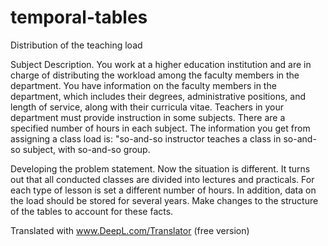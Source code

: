 # temporal-tables
Distribution of the teaching load

Subject Description. You work at a higher education institution and are in charge of distributing the workload among the faculty members in the department. You have information on the faculty members in the department, which includes their degrees, administrative positions, and length of service, along with their curricula vitae. Teachers in your department must provide instruction in some subjects. There are a specified number of hours in each subject. The information you get from assigning a class load is: "so-and-so instructor teaches a class in so-and-so subject, with so-and-so group.

Developing the problem statement. Now the situation is different. It turns out that all conducted classes are divided into lectures and practicals. For each type of lesson is set a different number of hours. In addition, data on the load should be stored for several years. Make changes to the structure of the tables to account for these facts.

Translated with www.DeepL.com/Translator (free version)
